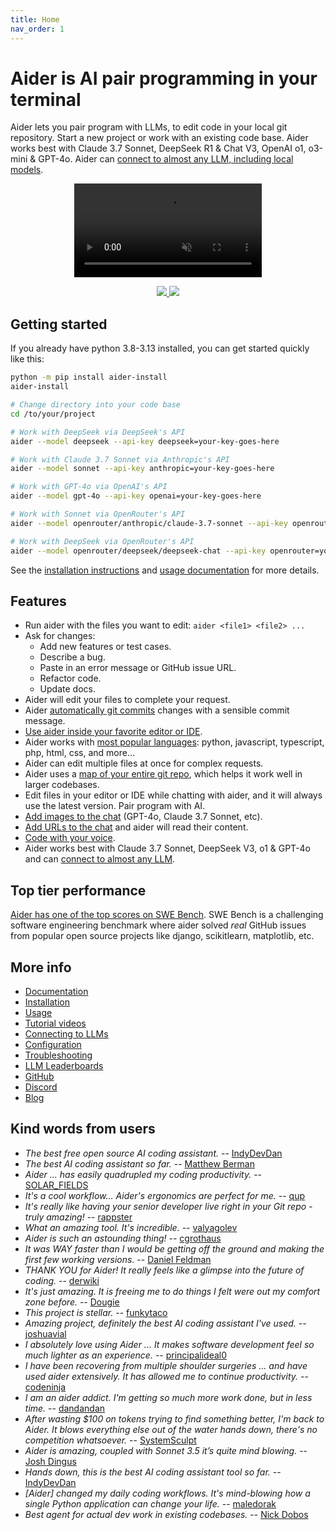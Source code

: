 ```yaml
---
title: Home
nav_order: 1
---
```


<!--[[[cog
# This page is a copy of README.md, adding the front matter above.
# Remove any cog markup before inserting the README text.
text = open("README.md").read()
text = text.replace('['*3 + 'cog', ' NOOP ')
text = text.replace('['*3 + 'end', ' NOOP ')
text = text.replace(']'*3, '')

# embedding these confuses the syntax highlighter while editing index.md
com_open = '<!' + '--'
com_close = '--' + '>'

# comment out the screencast
text = text.replace('SCREENCAST START ' + com_close, '')
text = text.replace(com_open + ' SCREENCAST END', '')

# uncomment the video
text = text.replace('VIDEO START', com_close)
text = text.replace('VIDEO END', com_open)

cog.out(text)
]]]-->

<!-- Edit README.md, not index.md -->

# Aider is AI pair programming in your terminal

Aider lets you pair program with LLMs,
to edit code in your local git repository.
Start a new project or work with an existing code base.
Aider works best with Claude 3.7 Sonnet, DeepSeek R1 & Chat V3, OpenAI o1, o3-mini & GPT-4o. Aider can [connect to almost any LLM, including local models](https://aider.chat/docs/llms.html).

<!-- 
<p align="center">
  <img
    src="https://aider.chat/assets/screencast.svg"
    alt="aider screencast"
  >
</p>
 -->

<!-- -->
<p align="center">
  <video style="max-width: 100%; height: auto;" autoplay loop muted playsinline>
    <source src="/assets/shell-cmds-small.mp4" type="video/mp4">
    Your browser does not support the video tag.
  </video>
</p>
<!-- -->

<p align="center">
  <a href="https://discord.gg/Tv2uQnR88V">
    <img src="https://img.shields.io/badge/Join-Discord-blue.svg"/>
  </a>
  <a href="https://aider.chat/docs/install.html">
    <img src="https://img.shields.io/badge/Read-Docs-green.svg"/>
  </a>
</p>

## Getting started
<!-- NOOP 
# We can't "include" here.
# Because this page is rendered by GitHub as the repo README
cog.out(open("aider/website/_includes/get-started.md").read())
-->

If you already have python 3.8-3.13 installed, you can get started quickly like this:

```bash
python -m pip install aider-install
aider-install

# Change directory into your code base
cd /to/your/project

# Work with DeepSeek via DeepSeek's API
aider --model deepseek --api-key deepseek=your-key-goes-here

# Work with Claude 3.7 Sonnet via Anthropic's API
aider --model sonnet --api-key anthropic=your-key-goes-here

# Work with GPT-4o via OpenAI's API
aider --model gpt-4o --api-key openai=your-key-goes-here

# Work with Sonnet via OpenRouter's API
aider --model openrouter/anthropic/claude-3.7-sonnet --api-key openrouter=your-key-goes-here

# Work with DeepSeek via OpenRouter's API
aider --model openrouter/deepseek/deepseek-chat --api-key openrouter=your-key-goes-here
```
<!-- NOOP -->

See the
[installation instructions](https://aider.chat/docs/install.html)
and
[usage documentation](https://aider.chat/docs/usage.html)
for more details.

## Features

- Run aider with the files you want to edit: `aider <file1> <file2> ...`
- Ask for changes:
  - Add new features or test cases.
  - Describe a bug.
  - Paste in an error message or GitHub issue URL.
  - Refactor code.
  - Update docs.
- Aider will edit your files to complete your request.
- Aider [automatically git commits](https://aider.chat/docs/git.html) changes with a sensible commit message.
- [Use aider inside your favorite editor or IDE](https://aider.chat/docs/usage/watch.html).
- Aider works with [most popular languages](https://aider.chat/docs/languages.html): python, javascript, typescript, php, html, css, and more...
- Aider can edit multiple files at once for complex requests.
- Aider uses a [map of your entire git repo](https://aider.chat/docs/repomap.html), which helps it work well in larger codebases.
- Edit files in your editor or IDE while chatting with aider,
and it will always use the latest version.
Pair program with AI.
- [Add images to the chat](https://aider.chat/docs/usage/images-urls.html) (GPT-4o, Claude 3.7 Sonnet, etc).
- [Add URLs to the chat](https://aider.chat/docs/usage/images-urls.html) and aider will read their content.
- [Code with your voice](https://aider.chat/docs/usage/voice.html).
- Aider works best with Claude 3.7 Sonnet, DeepSeek V3, o1 & GPT-4o and can [connect to almost any LLM](https://aider.chat/docs/llms.html).


## Top tier performance

[Aider has one of the top scores on SWE Bench](https://aider.chat/2024/06/02/main-swe-bench.html).
SWE Bench is a challenging software engineering benchmark where aider
solved *real* GitHub issues from popular open source
projects like django, scikitlearn, matplotlib, etc.

## More info

- [Documentation](https://aider.chat/)
- [Installation](https://aider.chat/docs/install.html)
- [Usage](https://aider.chat/docs/usage.html)
- [Tutorial videos](https://aider.chat/docs/usage/tutorials.html)
- [Connecting to LLMs](https://aider.chat/docs/llms.html)
- [Configuration](https://aider.chat/docs/config.html)
- [Troubleshooting](https://aider.chat/docs/troubleshooting.html)
- [LLM Leaderboards](https://aider.chat/docs/leaderboards/)
- [GitHub](https://github.com/Aider-AI/aider)
- [Discord](https://discord.gg/Tv2uQnR88V)
- [Blog](https://aider.chat/blog/)


## Kind words from users

- *The best free open source AI coding assistant.* -- [IndyDevDan](https://youtu.be/YALpX8oOn78)
- *The best AI coding assistant so far.* -- [Matthew Berman](https://www.youtube.com/watch?v=df8afeb1FY8)
- *Aider ... has easily quadrupled my coding productivity.* -- [SOLAR_FIELDS](https://news.ycombinator.com/item?id=36212100)
- *It's a cool workflow... Aider's ergonomics are perfect for me.* -- [qup](https://news.ycombinator.com/item?id=38185326)
- *It's really like having your senior developer live right in your Git repo - truly amazing!* -- [rappster](https://github.com/Aider-AI/aider/issues/124)
- *What an amazing tool. It's incredible.* -- [valyagolev](https://github.com/Aider-AI/aider/issues/6#issue-1722897858)
- *Aider is such an astounding thing!* -- [cgrothaus](https://github.com/Aider-AI/aider/issues/82#issuecomment-1631876700)
- *It was WAY faster than I would be getting off the ground and making the first few working versions.* -- [Daniel Feldman](https://twitter.com/d_feldman/status/1662295077387923456)
- *THANK YOU for Aider! It really feels like a glimpse into the future of coding.* -- [derwiki](https://news.ycombinator.com/item?id=38205643)
- *It's just amazing.  It is freeing me to do things I felt were out my comfort zone before.* -- [Dougie](https://discord.com/channels/1131200896827654144/1174002618058678323/1174084556257775656)
- *This project is stellar.* -- [funkytaco](https://github.com/Aider-AI/aider/issues/112#issuecomment-1637429008)
- *Amazing project, definitely the best AI coding assistant I've used.* -- [joshuavial](https://github.com/Aider-AI/aider/issues/84)
- *I absolutely love using Aider ... It makes software development feel so much lighter as an experience.* -- [principalideal0](https://discord.com/channels/1131200896827654144/1133421607499595858/1229689636012691468)
- *I have been recovering from multiple shoulder surgeries ... and have used aider extensively. It has allowed me to continue productivity.* -- [codeninja](https://www.reddit.com/r/OpenAI/s/nmNwkHy1zG)
- *I am an aider addict. I'm getting so much more work done, but in less time.* -- [dandandan](https://discord.com/channels/1131200896827654144/1131200896827654149/1135913253483069470)
- *After wasting $100 on tokens trying to find something better, I'm back to Aider. It blows everything else out of the water hands down, there's no competition whatsoever.* -- [SystemSculpt](https://discord.com/channels/1131200896827654144/1131200896827654149/1178736602797846548)
- *Aider is amazing, coupled with Sonnet 3.5 it’s quite mind blowing.* -- [Josh Dingus](https://discord.com/channels/1131200896827654144/1133060684540813372/1262374225298198548)
- *Hands down, this is the best AI coding assistant tool so far.* -- [IndyDevDan](https://www.youtube.com/watch?v=MPYFPvxfGZs)
- *[Aider] changed my daily coding workflows. It's mind-blowing how a single Python application can change your life.* -- [maledorak](https://discord.com/channels/1131200896827654144/1131200896827654149/1258453375620747264)
- *Best agent for actual dev work in existing codebases.* -- [Nick Dobos](https://twitter.com/NickADobos/status/1690408967963652097?s=20)
<!--[[[end]]]-->
